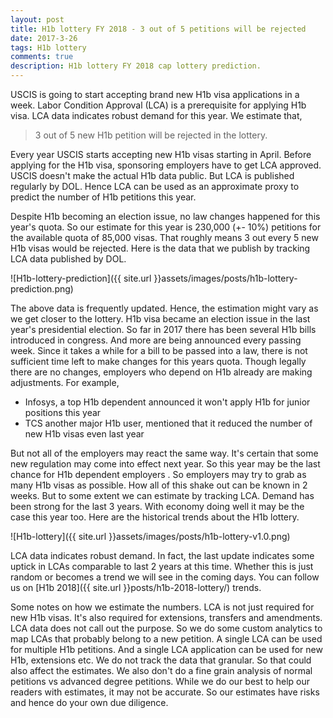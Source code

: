 ```yaml
---
layout: post
title: H1b lottery FY 2018 - 3 out of 5 petitions will be rejected
date: 2017-3-26
tags: H1b lottery
comments: true
description: H1b lottery FY 2018 cap lottery prediction.
---
```

USCIS is going to start accepting brand new H1b visa applications in a week. Labor Condition Approval (LCA) is a prerequisite for
applying H1b visa. LCA data indicates robust demand for this year. We estimate that,

> 3 out of 5 new H1b petition will be rejected in the lottery.

Every year USCIS starts accepting new H1b visas starting in April. Before applying for the H1b visa, sponsoring employers have to get LCA approved. USCIS doesn't make the actual H1b data public. But LCA is published regularly by DOL. Hence LCA can be used as an approximate proxy to predict the number of H1b petitions this year.

Despite H1b becoming an election issue, no law changes happened for this year's quota. So our estimate for this year is 230,000 (+- 10%) petitions for the available quota of 85,000 visas. That roughly means 3 out every 5 new H1b visas would be rejected.
Here is the data that we publish by tracking LCA data published by DOL.

![H1b-lottery-prediction]({{ site.url }}assets/images/posts/h1b-lottery-prediction.png)

The above data is frequently updated. Hence, the estimation might vary as we get closer to the lottery. H1b visa became an election issue in the last year's presidential election.
So far in 2017 there has been several H1b bills introduced in congress. And more are being announced every passing week. Since it takes a while for a bill to be passed into a law, there is not sufficient time left to
make changes for this years quota. Though legally there are no changes, employers who depend on H1b already are making adjustments.
For example,

- Infosys, a top H1b dependent announced it won't apply H1b for junior positions this year
- TCS another major H1b user, mentioned that it reduced the number of new H1b visas even last year

But not all of the employers may react the same way. It's certain that some new regulation may come into effect next year. So this year may be the last chance for H1b dependent employers . So employers may try to grab
as many H1b visas as possible. How all of this shake out can be known in 2 weeks. But to some extent we can estimate by tracking LCA.
Demand has been strong for the last 3 years. With economy doing well it may be the case this year too. Here are the historical trends about the H1b lottery.

![H1b-lottery]({{ site.url }}assets/images/posts/h1b-lottery-v1.0.png)

LCA data indicates robust demand. In fact, the last update indicates some uptick in LCAs comparable to last 2 years at this time.  Whether this is just random or becomes a trend we will see in the coming days.
You can follow us on [H1b 2018]({{ site.url }}posts/h1b-2018-lottery/) trends.

Some notes on how we estimate the numbers. LCA is not just required for new H1b visas. It's also required for extensions, transfers and amendments. LCA data does not call out the purpose. So we do some custom analytics to map LCAs that probably belong to a new petition.
A single LCA can be used for multiple H1b petitions. And a single LCA application can be used for new H1b, extensions etc. We do not track the data that granular. So that could also affect the estimates. We also don't do a fine grain analysis of normal petitions vs advanced degree petitions. While we do our best to help our readers with estimates, it may not be accurate. So our estimates have risks and hence do your own due diligence.

